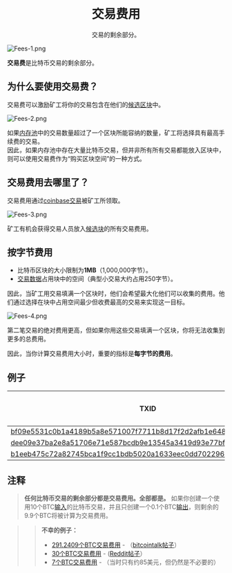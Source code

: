 # <center>交易费用</center>
<center>交易的剩余部分。</center>

![Fees-1.png](img/Fees-1-svg.png)

**交易费**是比特币交易的剩余部分。

## 为什么要使用交易费？
交易费可以激励矿工将你的交易包含在他们的[候选区块](../../Node/Candidate%20Block/Candidate%20Block.md)中。

![Fees-2.png](img/Fees-2-svg.png)

如果[内存池](../../Node/Memory%20Pool/Memory%20Pool.md)中的交易数量超过了一个区块所能容纳的数量，矿工将选择具有最高手续费的交易。  
因此，如果内存池中存在大量比特币交易，但并非所有所有交易都能放入区块中，则可以使用交易费作为“购买区块空间”的一种方式。

## 交易费用去哪里了？
交易费用通过[coinbase交易](../Coinbase%20Transaction/Coinbase%20Transaction.md)被矿工所领取。

![Fees-3.png](img/Fees-3-svg.png)

矿工有机会获得交易人员放入[候选块](../../Node/Candidate%20Block/Candidate%20Block.md)的所有交易费用。

## 按字节费用

* 比特币区块的大小限制为**1MB**（1,000,000字节）。
* [交易数据](../Transaction%20Data/Transaction%20Data.md)占用块中的空间（典型小交易大约占用250字节）。

因此，当矿工用交易填满一个区块时，他们会希望最大化他们可以收集的费用。他们通过选择在块中占用空间最少但收费最高的交易来实现这一目标。

![Fees-4.png](img/Fees-4-svg.png)

第二笔交易的绝对费用更高，但如果你用这些交易填满一个区块，你将无法收集到更多的总费用。

因此，当你计算交易费用大小时，重要的指标是**每字节的费用**。

## 例子
|TXID|费用（BTC）|大小（字节）|费用/字节|
|---|---|---|---|
|[bf09e5531c0b1a4189b5a8e571007f7711b8d17f2d2afb1e6489bfa377e18542](https://learnmeabitcoin.com/explorer/transaction/bf09e5531c0b1a4189b5a8e571007f7711b8d17f2d2afb1e6489bfa377e18542)|0.00067868|226|0.00000300|
|[dee09e37ba2e8a51706e71e587bcdb9e13545a3419d93e77bf4d6fcb48a19745](https://learnmeabitcoin.com/explorer/transaction/dee09e37ba2e8a51706e71e587bcdb9e13545a3419d93e77bf4d6fcb48a19745)|0.00229300|2,290|0.00000100|
|[b1eeb475c72a82745bca1f9cc1bdb5020a1633eec0dd7022962e2a4d162e7e05](https://learnmeabitcoin.com/explorer/transaction/b1eeb475c72a82745bca1f9cc1bdb5020a1633eec0dd7022962e2a4d162e7e05)|0.00011300|225|0.00000050|

## 注释
>**任何比特币交易的剩余部分都是交易费用。全部都是。**
如果你创建一个使用10个BTC[输入](../Transaction/Transaction%20Data/Input/input.md)的比特币交易，并且只创建一个0.1个BTC[输出](../Transaction%20Data/output/output.md)，则剩余的9.9个BTC将被计算为交易费用。

>>**不幸的例子：**
>>* [291.2409个BTC交易费用](https://learnmeabitcoin.com/explorer/transaction/cc455ae816e6cdafdb58d54e35d4f46d860047458eacf1c7405dc634631c570d) - （[bitcointalk帖子](https://bitcointalk.org/index.php?topic=1451924.0)）
>>* [30个BTC交易费用](https://learnmeabitcoin.com/explorer/transaction/7e8fce9686572d8308d8c40fa3cb96fdbf96c0787c147d3159c893fd560aabc7) - ([Reddit帖子](https://www.reddit.com/r/Bitcoin/comments/1eh57i/messed_up_transaction_feeplease_help/)）
>>* [7个BTC交易费用](https://learnmeabitcoin.com/explorer/transaction/891af6431550ece772e2e2ebee13e856b971402763533babb2c49475ec260445) - （当时只有约85美元，但仍然是不必要的）